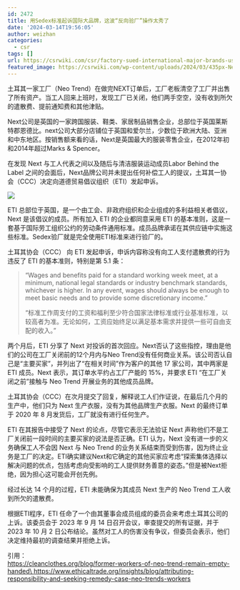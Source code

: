 ```yaml
---
id: 2472
title: 用Sedex标准起诉国际大品牌，这波“反向验厂”操作太秀了
date: '2024-03-14T19:56:05'
author: weizhan
categories:
  - csr
tags: []
url: https://csrwiki.com/csr/factory-sued-international-major-brands-using-the-sedex-standard
featured_image: https://csrwiki.com/wp-content/uploads/2024/03/435px-Next_SUTTON_Surrey_Greater_London.jpg
---
```


土耳其一家工厂（Neo Trend）在做完NEXT订单后，工厂老板清空了工厂并出售了所有资产。当工人回来上班时，发现工厂已关闭，他们两手空空，没有收到所欠的遣散费、提前通知费和其他津贴。

Next公司是英国的一家跨国服装、鞋类、家居制品销售企业，总部位于英国莱斯特郡恩德比。next公司大部分店铺位于英国和爱尔兰，少数位于欧洲大陆、亚洲和中东地区。按销售额来看的话，Next是英国最大的服装零售企业，在2012年初和2014年超过Marks & Spencer。

在发现 Next 与工人代表之间以及随后与清洁服装运动成员Labor Behind the Label 之间的会面后，Next品牌公司并未提出任何补偿工人的提议，土耳其一协会（CCC）决定向道德贸易倡议组织（ETI）发起申诉。 

![](https://csrwiki.com/wp-content/uploads/2024/03/640wxfrom5ampwx_lazy1ampwx_co1.png)

ETI 总部位于英国，是一个由工会、非政府组织和企业组成的多利益相关者倡议，Next 是该倡议的成员。所有加入 ETI 的企业都同意采用 ETI 的基本准则，这是一套基于国际劳工组织公约的劳动条件通用标准。成员品牌承诺在其供应链中实施这些标准。Sedex验厂就是完全使用ETI标准来进行验厂的。

土耳其协会（CCC） 向 ETI 发起申诉，申诉内容称没有向工人支付遣散费的行为违反了 ETI 的基本准则，特别是第 5.1 条：

> “Wages and benefits paid for a standard working week meet, at a minimum, national legal standards or industry benchmark standards, whichever is higher. In any event, wages should always be enough to meet basic needs and to provide some discretionary income.”
>
> “标准工作周支付的工资和福利至少符合国家法律标准或行业基准标准，以较高者为准。无论如何，工资应始终足以满足基本需求并提供一些可自由支配的收入。”

两个月后，ETI 分享了 Next 对投诉的首次回应。Next否认了这些指控，理由是他们的公司在工厂关闭前的12个月内与Neo Trend没有任何商业关系。该公司否认自己是“主要买家”，并列出了“在相关时间”作为客户的其他 17 家公司，其中两家是 ETI 成员。Next 表示，其订单水平约占工厂产能的 15%，并要求 ETI “在工厂关闭之前”接触与 Neo Trend 开展业务的其他成员品牌。

土耳其协会（CCC）在次月提交了回复，解释说工人们作证说，在最后几个月的生产中，他们只为 Next 生产衣服，没有为其他品牌生产衣服。Next 的最终订单于 2020 年 8 月发货后，工厂就没有进行任何生产。

ETI 在其报告中接受了 Next 的论点，尽管它表示无法验证 Next 声称他们不是工厂关闭前一段时间的主要买家的说法是否正确。ETI 认为，Next 没有进一步的义务确保工人不会因 Next 与 Neo Trend 的业务关系结束而受到伤害，因为终止业务是工厂的决定。ETI确实建议Next和它确定的其他买家应考虑“探索集体选择以解决问题的优点，包括考虑向受影响的工人提供财务善意的姿态。”但是被Next拒绝，因为担心这可能会开创先例。

经过长达 14 个月的过程，ETI 未能确保为其成员 Next 生产的 Neo Trend 工人收到所欠的遣散费。

根据ETI程序，ETI 任命了一个由其董事会成员组成的委员会来考虑土耳其公司的上诉。该委员会于 2023 年 9 月 14 日召开会议，审查提交的所有证据，并于 2023 年 10 月 2 日公布结论。虽然对工人的伤害没有争议，但委员会表示，他们决定维持最初的调查结果并拒绝上诉。

引用：\
[https://cleanclothes.org/blog/former-workers-of-neo-trend-remain-empty-handed\
](https://cleanclothes.org/blog/former-workers-of-neo-trend-remain-empty-handed)<https://www.ethicaltrade.org/insights/blog/attributing-responsibility-and-seeking-remedy-case-neo-trends-workers>
